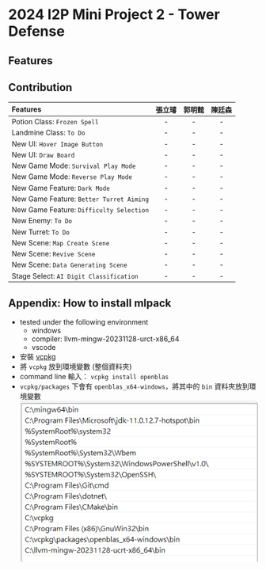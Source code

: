 # 2024 I2P Mini Project 2 - Tower Defense

## Features


## Contribution

| **Features**                              | **張立璿**  | **郭明懿** | **陳廷森** |
| :---------------------------------------- | :-------:  | :-------: | :-------: |
| Potion Class: `Frozen Spell`              |     -      |     -     |      -    |
| Landmine Class: `To Do`                   |     -      |     -     |      -    |
| New UI: `Hover Image Button`              |     -      |     -     |      -    |
| New UI: `Draw Board`                      |     -      |     -     |      -    |
| New Game Mode: `Survival Play Mode`       |     -      |     -     |      -    |
| New Game Mode: `Reverse Play Mode`        |     -      |     -     |      -    |
| New Game Feature: `Dark Mode`             |     -      |     -     |      -    |
| New Game Feature: `Better Turret Aiming`  |     -      |     -     |      -    |
| New Game Feature: `Difficulty Selection`  |     -      |     -     |      -    |
| New Enemy: `To Do`                        |     -      |     -     |      -    |
| New Turret: `To Do`                       |     -      |     -     |      -    |
| New Scene: `Map Create Scene`             |     -      |     -     |      -    |
| New Scene: `Revive Scene`                 |     -      |     -     |      -    |
| New Scene: `Data Generating Scene`        |     -      |     -     |      -    |
| Stage Select: `AI Digit Classification`   |     -      |     -     |      -    |

## Appendix: How to install mlpack
* tested under the following environment
    * windows
    * compiler: llvm-mingw-20231128-urct-x86_64
    * vscode
* 安裝 [vcpkg](https://learn.microsoft.com/zh-tw/vcpkg/get_started/get-started?pivots=shell-cmd)
* 將 `vcpkg` 放到環境變數 (整個資料夾)
* command line 輸入： `vcpkg install openblas`
* `vcpkg/packages` 下會有 `openblas_x64-windows`，將其中的 `bin` 資料夾放到環境變數
![alt text](image.png)

